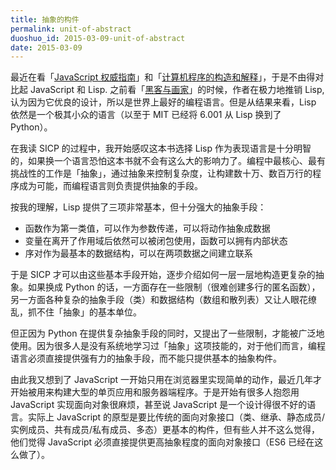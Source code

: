 ```yaml
---
title: 抽象的构件
permalink: unit-of-abstract
duoshuo_id: 2015-03-09-unit-of-abstract
date: 2015-03-09
---
```


最近在看「[JavaScript 权威指南](http://www.amazon.cn/gp/product/B007VISQ1Y/ref=as_li_ss_tl?ie=UTF8&camp=536&creative=3132&creativeASIN=B007VISQ1Y&linkCode=as2&tag=jysperm07-23)」和「[计算机程序的构造和解释](http://www.amazon.cn/gp/product/B0011AP7RY/ref=as_li_tf_tl?ie=UTF8&camp=536&creative=3200&creativeASIN=B0011AP7RY&linkCode=as2&tag=jysperm07-23)」，于是不由得对比起 JavaScript 和 Lisp. 之前看「[黑客与画家](http://www.amazon.cn/gp/product/B00G1ZT2C0/ref=as_li_tf_tl?ie=UTF8&camp=536&creative=3200&creativeASIN=B00G1ZT2C0&linkCode=as2&tag=jysperm07-23)」的时候，作者在极力地推销 Lisp, 认为因为它优良的设计，所以是世界上最好的编程语言。但是从结果来看，Lisp 依然是一个极其小众的语言（以至于 MIT 已经将 6.001 从 Lisp 换到了 Python）。

在我读 SICP 的过程中，我开始感叹这本书选择 Lisp 作为表现语言是十分明智的，如果换一个语言恐怕这本书就不会有这么大的影响力了。编程中最核心、最有挑战性的工作是「抽象」，通过抽象来控制复杂度，让构建数十万、数百万行的程序成为可能，而编程语言则负责提供抽象的手段。

按我的理解，Lisp 提供了三项非常基本，但十分强大的抽象手段：

* 函数作为第一类值，可以作为参数传递，可以将动作抽象成数据
* 变量在离开了作用域后依然可以被闭包使用，函数可以拥有内部状态
* 序对作为最基本的数据结构，可以在两项数据之间建立联系

于是 SICP 才可以由这些基本手段开始，逐步介绍如何一层一层地构造更复杂的抽象。如果换成 Python 的话，一方面存在一些限制（很难创建多行的匿名函数），另一方面各种复杂的抽象手段（类）和数据结构（数组和散列表）又让人眼花缭乱，抓不住「抽象」的基本单位。

但正因为 Python 在提供复杂抽象手段的同时，又提出了一些限制，才能被广泛地使用。因为很多人是没有系统地学习过「抽象」这项技能的，对于他们而言，编程语言必须直接提供强有力的抽象手段，而不能只提供基本的抽象构件。

由此我又想到了 JavaScript 一开始只用在浏览器里实现简单的动作，最近几年才开始被用来构建大型的单页应用和服务器端程序。于是开始有很多人抱怨用 JavaScript 实现面向对象很麻烦，甚至说 JavaScript 是一个设计得很不好的语言。实际上 JavaScript 的原型是要比传统的面向对象接口（类、继承、静态成员/实例成员、共有成员/私有成员、多态）更基本的构件，但有些人并不这么觉得，他们觉得 JavaScript 必须直接提供更高抽象程度的面向对象接口（ES6 已经在这么做了）。
